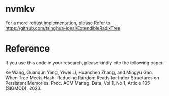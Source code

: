 # nvmkv

For a more robust implementation, please Refer to https://github.com/tsinghua-ideal/ExtendibleRadixTree

#  Reference
If you use this code in your research, please kindly cite the following paper.

Ke Wang, Guanqun Yang, Yiwei Li, Huanchen Zhang, and Mingyu Gao. When Tree Meets Hash: Reducing Random Reads for Index Structures on Persistent Memories. Proc. ACM Manag. Data, Vol 1, No 1, Article 105 (SIGMOD). 2023.
